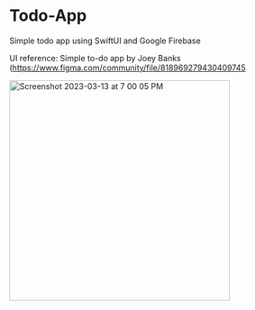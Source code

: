 # Todo-App
Simple todo app using SwiftUI and Google Firebase

UI reference: Simple to-do app by Joey Banks (https://www.figma.com/community/file/818969279430409745

<img width="391" alt="Screenshot 2023-03-13 at 7 00 05 PM" src="https://user-images.githubusercontent.com/80728112/224668893-6de5bf8d-09a4-4e74-9e70-c15f4061d269.png">
